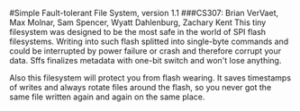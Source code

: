 #Simple Fault-tolerant File System, version 1.1
###CS307: Brian VerVaet, Max Molnar, Sam Spencer, Wyatt Dahlenburg, Zachary Kent
This tiny filesystem was designed to be the most safe in the world of SPI flash 
filesystems. Writing into such flash splitted into single-byte commands and 
could be interrupted by power failure or crash and therefore corrupt your data.
Sffs finalizes metadata with one-bit switch and won't lose anything.

Also this filesystem will protect you from flash wearing. It saves timestamps
of writes and always rotate files around the flash, so you never got the same
file written again and again on the same place.

